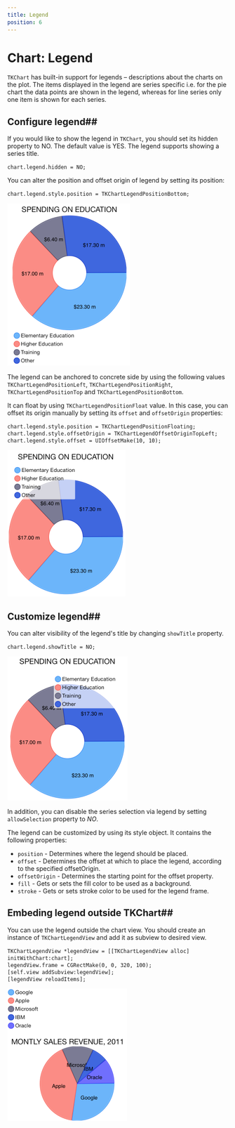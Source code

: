 ```yaml
---
title: Legend
position: 6
---
```


# Chart: Legend

<code>TKChart</code> has built-in support for legends – descriptions about the charts on the plot. The items displayed in the legend are series specific i.e. for the pie chart the data points are shown in the legend, whereas for line series only one item is shown for each series.

## Configure legend##

If you would like to show the legend in <code>TKChart</code>, you should set its hidden property to NO. The default value is YES. The legend supports showing a series title.

    chart.legend.hidden = NO;

You can alter the position and offset origin of legend by setting its position:

    chart.legend.style.position = TKChartLegendPositionBottom;

<img src="../images/chart-legend001.png"/>

The legend can be anchored to concrete side by using the following values <code>TKChartLegendPositionLeft</code>, <code>TKChartLegendPositionRight</code>, <code>TKChartLegendPositionTop</code> and <code>TKChartLegendPositionBottom</code>.

It can float by using <code>TKChartLegendPositionFloat</code> value. In this case, you can offset its origin manually by setting its <code>offset</code> and <code>offsetOrigin</code> properties:

    chart.legend.style.position = TKChartLegendPositionFloating;
    chart.legend.style.offsetOrigin = TKChartLegendOffsetOriginTopLeft;
    chart.legend.style.offset = UIOffsetMake(10, 10);

<img src="../images/chart-legend002.png"/>

## Customize legend##

You can alter visibility of the legend's title by changing <code>showTitle</code> property.

    chart.legend.showTitle = NO;

<img src="../images/chart-legend003.png"/>

In addition, you can disable the series selection via legend by setting <code>allowSelection</code> property to *NO*.

The legend can be customized by using its style object. It contains the following properties:

- <code>position</code> - Determines where the legend should be placed.
- <code>offset</code> - Determines the offset at which to place the legend, according to the specified offsetOrigin.
- <code>offsetOrigin</code> - Determines the starting point for the offset property.
- <code>fill</code> - Gets or sets the fill color to be used as a background.
- <code>stroke</code> -  Gets or sets stroke color to be used for the legend frame.

## Embeding legend outside TKChart##

You can use the legend outside the chart view. You should create an instance of <code>TKChartLegendView</code> and add it as subview to desired view.

    TKChartLegendView *legendView = [[TKChartLegendView alloc] initWithChart:chart];
    legendView.frame = CGRectMake(0, 0, 320, 100);
    [self.view addSubview:legendView];
    [legendView reloadItems];

<img src="../images/chart-legend004.png"/>
